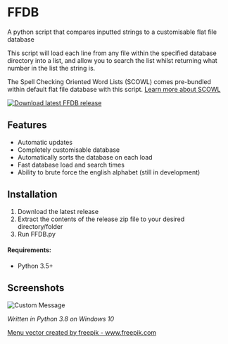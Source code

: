 # FFDB
A python script that compares inputted strings to a customisable flat file database

This script will load each line from any file within the specified database directory into a list, and allow you to search the list whilst returning what number in the list the string is.

The Spell Checking Oriented Word Lists (SCOWL) comes pre-bundled within default flat file database with this script. [Learn more about SCOWL](scowl-readme.txt)

<a href="https://github.com/smcclennon/FFDB/releases/latest/download/FFDB.zip">
<img src="https://smcclennon.github.io/update/download.png" alt="Download latest FFDB release">
</a>

## Features
- Automatic updates
- Completely customisable database
- Automatically sorts the database on each load
- Fast database load and search times
- Ability to brute force the english alphabet (still in development)

## Installation
1. Download the latest release
2. Extract the contents of the release zip file to your desired directory/folder
3. Run FFDB.py

#### Requirements:
- Python 3.5+

## Screenshots
![Custom Message](https://smcclennon.github.io/assets/images/screenshots/FFDB/search-github.png)


*Written in Python 3.8 on Windows 10*

<a href="https://www.freepik.com/free-photos-vectors/menu">Menu vector created by freepik - www.freepik.com</a>